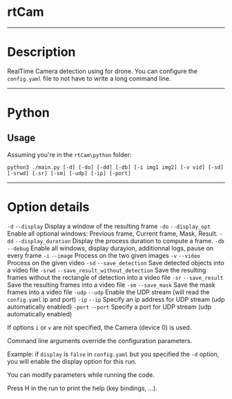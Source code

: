 # rtCam

---

# Description

RealTime Camera detection using for drone.
You can configure the `config.yaml` file to not have to write a long command line.

---

# Python

## Usage

Assuming you're in the `rtCam\python` folder:

```
python3 ./main.py [-d] [-do] [-dd] [-db] [-i img1 img2] [-v vid] [-sd] [-srwd] [-sr] [-sm] [-udp] [-ip] [-port]
```

---

# Option details

`-d`    `--display`    						Display a window of the resulting frame
`-do`   `--display_opt`			 			Enable all optional windows: Previous frame, Current frame, Mask, Result.
`-dd`   `--display_duration`				Display the process duration to compute a frame. 
`-db`   `--debug`     					 	Enable all windows, display durayion, additionnal logs, pause on every frame
`-i`    `--image`  						   	Process on the two given images
`-v`    `--video`							Process on the given video 
`-sd`   `--save_detection`                  Save detected objects into a video file
`-srwd` `--save_result_without_detection`   Save the resulting frames without the rectangle of detection into a video file
`-sr`   `--save_result` 					Save the resulting frames into a video file
`-sm`   `--save_mask` 						Save the mask frames into a video file
`-udp`  `--udp`								Enable the UDP stream (will read the `config.yaml` ip and port)
`-ip`  	`--ip`								Specify an ip address for UDP stream (udp automatically enabled)
`-port` `--port`							Specify a port for UDP stream (udp automatically enabled)

If options `i` or `v` are not specified, the Camera (device 0) is used.

Command line arguments override the configuration parameters.

Example: if `display` is `false` in `config.yaml` but you specified the `-d` option, you will enable the display option for this run.

You can modify parameters while running the code.

Press H in the run to print the help (key bindings, ...).
